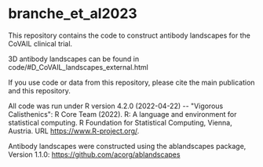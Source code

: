 # branche_et_al2023
This repository contains the code to construct antibody landscapes for the CoVAIL clinical trial.

3D antibody landscapes can be found in code/#D_CoVAIL_landscapes_external.html

If you use code or data from this repository, please cite the main publication and this repository.

All code was run under R version 4.2.0 (2022-04-22) -- "Vigorous Calisthenics":
R Core Team (2022). R: A language and environment for statistical computing. R Foundation for Statistical Computing,
  Vienna, Austria. URL https://www.R-project.org/.
  
Antibody landscapes were constructed using the ablandscapes package, Version 1.1.0: https://github.com/acorg/ablandscapes
